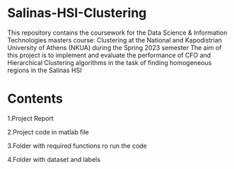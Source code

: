 # Salinas-HSI-Clustering
This repository contains the coursework for the Data Science & Information Technologies masters course: Clustering at the National and Kapodistrian University of Athens (NKUA) during the Spring 2023 semester
The aim of this project is to implement and evaluate the performance of CFO and Hierarchical Clustering algorithms in the task of finding homogeneous regions in the Salinas HSI

# Contents  
  1.Project Report
  
  2.Project code in matlab file
  
  3.Folder with required functions ro run the code

  4.Folder with dataset and labels
